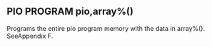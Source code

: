 ## PIO PROGRAM pio,array%()

Programs the entire pio program memory with the data in array%(). SeeAppendix F.